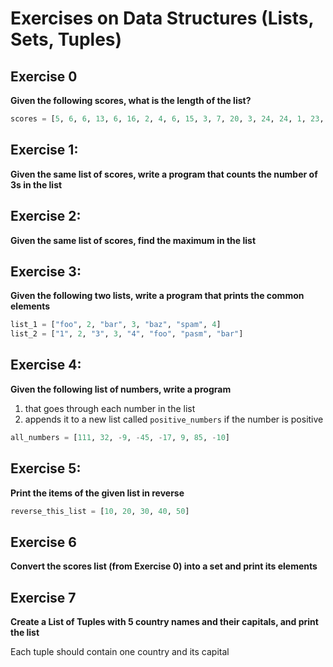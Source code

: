 # Exercises on Data Structures (Lists, Sets, Tuples)             

## Exercise 0
**Given the following scores, what is the length of the list?**

```python
scores = [5, 6, 6, 13, 6, 16, 2, 4, 6, 15, 3, 7, 20, 3, 24, 24, 1, 23, 3, 3, 3, 21, 7, 2, 12]
```

## Exercise 1:
**Given the same list of scores, write a program that counts the number of 3s in the list**


## Exercise 2:
**Given the same list of scores, find the maximum in the list**


## Exercise 3:
**Given the following two lists, write a program that prints the common elements**

```python
list_1 = ["foo", 2, "bar", 3, "baz", "spam", 4]
list_2 = ["1", 2, "3", 3, "4", "foo", "pasm", "bar"]
```

## Exercise 4:
**Given the following list of numbers, write a program**
1. that goes through each number in the list
2. appends it to a new list called `positive_numbers` if the number is positive

```python
all_numbers = [111, 32, -9, -45, -17, 9, 85, -10]
```

## Exercise 5:
**Print the items of the given list in reverse**

```python
reverse_this_list = [10, 20, 30, 40, 50]
```

## Exercise 6
**Convert the scores list (from Exercise 0) into a set and print its elements**

## Exercise 7
**Create a List of Tuples with 5 country names and their capitals, and print the list**

Each tuple should contain one country and its capital
